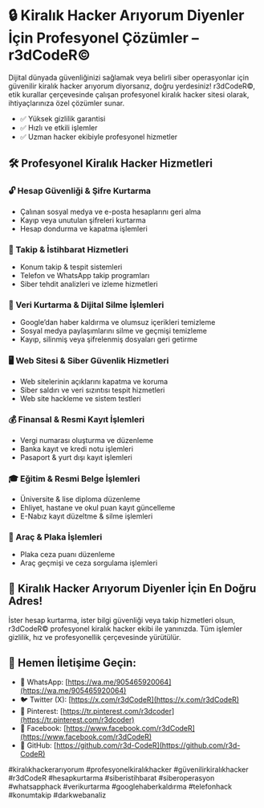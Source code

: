 # 🔒 Kiralık Hacker Arıyorum Diyenler İçin Profesyonel Çözümler – r3dCodeR©

Dijital dünyada güvenliğinizi sağlamak veya belirli siber operasyonlar için güvenilir kiralık hacker arıyorum diyorsanız, doğru yerdesiniz! r3dCodeR©, etik kurallar çerçevesinde çalışan profesyonel kiralık hacker sitesi olarak, ihtiyaçlarınıza özel çözümler sunar.

- ✅ Yüksek gizlilik garantisi
- ✅ Hızlı ve etkili işlemler
- ✅ Uzman hacker ekibiyle profesyonel hizmetler

## 🛠 Profesyonel Kiralık Hacker Hizmetleri

### 🔓 Hesap Güvenliği & Şifre Kurtarma
- Çalınan sosyal medya ve e-posta hesaplarını geri alma
- Kayıp veya unutulan şifreleri kurtarma
- Hesap dondurma ve kapatma işlemleri

### 📡 Takip & İstihbarat Hizmetleri
- Konum takip & tespit sistemleri
- Telefon ve WhatsApp takip programları
- Siber tehdit analizleri ve izleme hizmetleri

### 📂 Veri Kurtarma & Dijital Silme İşlemleri
- Google’dan haber kaldırma ve olumsuz içerikleri temizleme
- Sosyal medya paylaşımlarını silme ve geçmişi temizleme
- Kayıp, silinmiş veya şifrelenmiş dosyaları geri getirme

### 🖥 Web Sitesi & Siber Güvenlik Hizmetleri
- Web sitelerinin açıklarını kapatma ve koruma
- Siber saldırı ve veri sızıntısı tespit hizmetleri
- Web site hackleme ve sistem testleri

### 💰 Finansal & Resmi Kayıt İşlemleri
- Vergi numarası oluşturma ve düzenleme
- Banka kayıt ve kredi notu işlemleri
- Pasaport & yurt dışı kayıt işlemleri

### 🎓 Eğitim & Resmi Belge İşlemleri
- Üniversite & lise diploma düzenleme
- Ehliyet, hastane ve okul puan kayıt güncelleme
- E-Nabız kayıt düzeltme & silme işlemleri

### 🚗 Araç & Plaka İşlemleri
- Plaka ceza puanı düzenleme
- Araç geçmişi ve ceza sorgulama işlemleri

## 📢 Kiralık Hacker Arıyorum Diyenler İçin En Doğru Adres!

İster hesap kurtarma, ister bilgi güvenliği veya takip hizmetleri olsun, r3dCodeR© profesyonel kiralık hacker ekibi ile yanınızda. Tüm işlemler gizlilik, hız ve profesyonellik çerçevesinde yürütülür.

## 📩 Hemen İletişime Geçin:
- 📱 WhatsApp: [https://wa.me/905465920064](https://wa.me/905465920064)
- 🐦 Twitter (X): [https://x.com/r3dCodeR](https://x.com/r3dCodeR)
- 📌 Pinterest: [https://tr.pinterest.com/r3dcoder](https://tr.pinterest.com/r3dcoder)
- 📘 Facebook: [https://www.facebook.com/r3dCodeR](https://www.facebook.com/r3dCodeR)
- 🔗 GitHub: [https://github.com/r3d-CodeR](https://github.com/r3d-CodeR)

#kiralıkhackerarıyorum #profesyonelkiralıkhacker #güvenilirkiralıkhacker #r3dCodeR #hesapkurtarma #siberistihbarat #siberoperasyon #whatsapphack #verikurtarma #googlehaberkaldırma #telefonhack #konumtakip #darkwebanaliz
